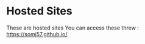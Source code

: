 # Hosted Sites

These are hosted sites 
You can access these threw :
https://somj57.github.io/<folder name>
